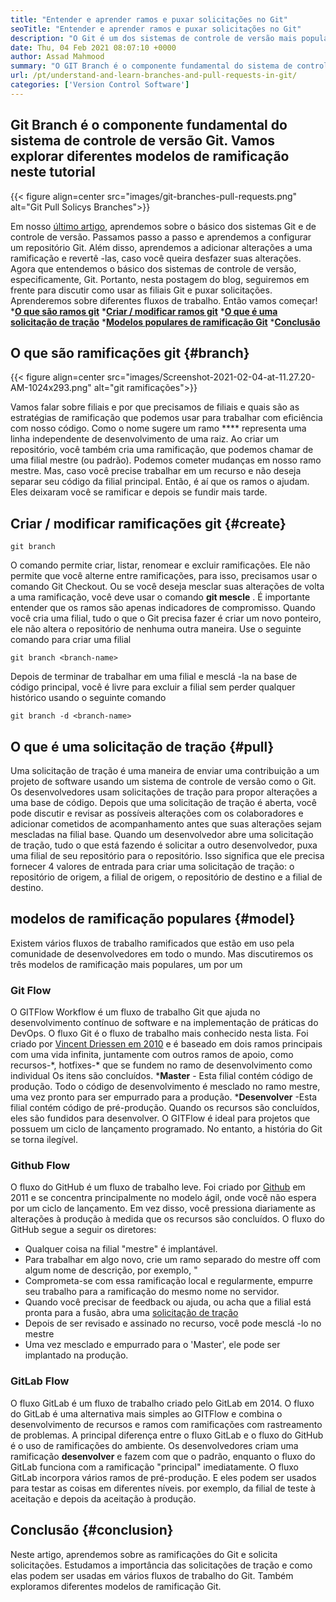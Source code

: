 ```yaml
---
title: "Entender e aprender ramos e puxar solicitações no Git" 
seoTitle: "Entender e aprender ramos e puxar solicitações no Git" 
description: "O Git é um dos sistemas de controle de versão mais populares. Neste Articl Ewe, entenderá como usar ramos git e puxar solicitações." 
date: Thu, 04 Feb 2021 08:07:10 +0000
author: Assad Mahmood
summary: "O GIT Branch é o componente fundamental do sistema de controle de versão Git. Vamos explorar diferentes modelos de ramificação neste tutorial" 
url: /pt/understand-and-learn-branches-and-pull-requests-in-git/
categories: ['Version Control Software']
---
```


## Git Branch é o componente fundamental do sistema de controle de versão Git. Vamos explorar diferentes modelos de ramificação neste tutorial

{{< figure align=center src="images/git-branches-pull-requests.png" alt="Git Pull Solicys Branches">}}

Em nosso [último artigo][1], aprendemos sobre o básico dos sistemas Git e de controle de versão. Passamos passo a passo e aprendemos a configurar um repositório Git. Além disso, aprendemos a adicionar alterações a uma ramificação e revertê -las, caso você queira desfazer suas alterações. Agora que entendemos o básico dos sistemas de controle de versão, especificamente, Git. Portanto, nesta postagem do blog, seguiremos em frente para discutir como usar as filiais Git e puxar solicitações. Aprenderemos sobre diferentes fluxos de trabalho. Então vamos começar!
  ***[O que são ramos git][2]** 
  ***[Criar / modificar ramos git][3]** 
  ***[O que é uma solicitação de tração][4]** 
  ***[Modelos populares de ramificação Git][5]** 
  *[**Conclusão** ][6]

## O que são ramificações git   {#branch}

{{< figure align=center src="images/Screenshot-2021-02-04-at-11.27.20-AM-1024x293.png" alt="git ramificações">}}

Vamos falar sobre filiais e por que precisamos de filiais e quais são as estratégias de ramificação que podemos usar para trabalhar com eficiência com nosso código. Como o nome sugere um ramo  ****  representa uma linha independente de desenvolvimento de uma raiz.
Ao criar um repositório, você também cria uma ramificação, que podemos chamar de uma filial mestre (ou padrão). Podemos cometer mudanças em nosso ramo mestre. Mas, caso você precise trabalhar em um recurso e não deseja separar seu código da filial principal. Então, é aí que os ramos o ajudam. Eles deixaram você se ramificar e depois se fundir mais tarde.

## Criar / modificar ramificações git   {#create}
```
git branch
```
O comando permite criar, listar, renomear e excluir ramificações. Ele não permite que você alterne entre ramificações, para isso, precisamos usar o comando Git Checkout. Ou se você deseja mesclar suas alterações de volta a uma ramificação, você deve usar o comando **git mescle** .
É importante entender que os ramos são apenas indicadores de compromisso. Quando você cria uma filial, tudo o que o Git precisa fazer é criar um novo ponteiro, ele não altera o repositório de nenhuma outra maneira.
Use o seguinte comando para criar uma filial
```
git branch <branch-name>
```
Depois de terminar de trabalhar em uma filial e mesclá -la na base de código principal, você é livre para excluir a filial sem perder qualquer histórico usando o seguinte comando
```
git branch -d <branch-name>
```

## O que é uma solicitação de tração   {#pull}
Uma solicitação de tração é uma maneira de enviar uma contribuição a um projeto de software usando um sistema de controle de versão como o Git. Os desenvolvedores usam solicitações de tração para propor alterações a uma base de código. Depois que uma solicitação de tração é aberta, você pode discutir e revisar as possíveis alterações com os colaboradores e adicionar cometidos de acompanhamento antes que suas alterações sejam mescladas na filial base.
Quando um desenvolvedor abre uma solicitação de tração, tudo o que está fazendo é solicitar a outro desenvolvedor, puxa uma filial de seu repositório para o repositório. Isso significa que ele precisa fornecer 4 valores de entrada para criar uma solicitação de tração: o repositório de origem, a filial de origem, o repositório de destino e a filial de destino.

## modelos de ramificação populares   {#model}
Existem vários fluxos de trabalho ramificados que estão em uso pela comunidade de desenvolvedores em todo o mundo. Mas discutiremos os três modelos de ramificação mais populares, um por um

### Git Flow
O GITFlow Workflow é um fluxo de trabalho Git que ajuda no desenvolvimento contínuo de software e na implementação de práticas do DevOps. O fluxo Git é o fluxo de trabalho mais conhecido nesta lista. Foi criado por [Vincent Driessen em 2010][7] e é baseado em dois ramos principais com uma vida infinita, juntamente com outros ramos de apoio, como recursos-\*, hotfixes-\* que se fundem no ramo de desenvolvimento como individual Os itens são concluídos.
  ***Master**  - Esta filial contém código de produção. Todo o código de desenvolvimento é mesclado no ramo mestre, uma vez pronto para ser empurrado para a produção.
  ***Desenvolver** -Esta filial contém código de pré-produção. Quando os recursos são concluídos, eles são fundidos para desenvolver.
O GITFlow é ideal para projetos que possuem um ciclo de lançamento programado. No entanto, a história do Git se torna ilegível.

### Github Flow
O fluxo do GitHub é um fluxo de trabalho leve. Foi criado por [Github][8] em 2011 e se concentra principalmente no modelo ágil, onde você não espera por um ciclo de lançamento. Em vez disso, você pressiona diariamente as alterações à produção à medida que os recursos são concluídos.
O fluxo do GitHub segue a seguir os diretores:
  * Qualquer coisa na filial "mestre" é implantável.
  * Para trabalhar em algo novo, crie um ramo separado do mestre off com algum nome de descrição, por exemplo, "
  * Comprometa-se com essa ramificação local e regularmente, empurre seu trabalho para a ramificação do mesmo nome no servidor.
  * Quando você precisar de feedback ou ajuda, ou acha que a filial está pronta para a fusão, abra uma [solicitação de tração][4]
  * Depois de ser revisado e assinado no recurso, você pode mesclá -lo no mestre
  * Uma vez mesclado e empurrado para o 'Master', ele pode ser implantado na produção.

### GitLab Flow
O fluxo GitLab é um fluxo de trabalho criado pelo GitLab em 2014. O fluxo do GitLab é uma alternativa mais simples ao GITFlow e combina o desenvolvimento de recursos e ramos com ramificações com rastreamento de problemas. A principal diferença entre o fluxo GitLab e o fluxo do GitHub é o uso de ramificações do ambiente.
Os desenvolvedores criam uma ramificação **desenvolver**  e fazem com que o padrão, enquanto o fluxo do GitLab funciona com a ramificação "principal" imediatamente. O fluxo GitLab incorpora vários ramos de pré-produção. E eles podem ser usados ​​para testar as coisas em diferentes níveis. por exemplo, da filial de teste à aceitação e depois da aceitação à produção.

## Conclusão   {#conclusion}
Neste artigo, aprendemos sobre as ramificações do Git e solicita solicitações. Estudamos a importância das solicitações de tração e como elas podem ser usadas em vários fluxos de trabalho do Git. Também exploramos diferentes modelos de ramificação Git.

  
[1]: https://blog.containerize.com/2021/01/08/guide-to-version-control-and-source-code-management-using-git/
[2]: #branch
[3]: #create
[4]: #pull
[5]: #model
[6]: #conclusion
[7]: https://nvie.com/posts/a-successful-git-branching-model/
[8]: http://scottchacon.com/2011/08/31/github-flow.html
